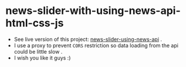 # news-slider-with-using-news-api-html-css-js
* See live version of this project: [news-slider-using-news-api](https://younes-aouka.github.io/news-slider-using-news-api-html-css-js/) .<br>
* I use a proxy to prevent `CORS` restriction so data loading from the api could be little slow .
* I wish you like it guys :) 
